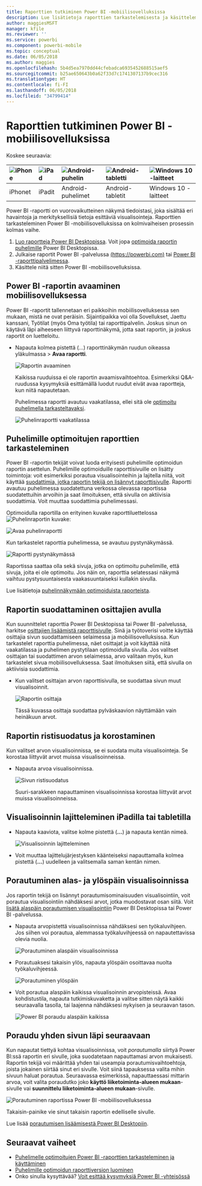 ```yaml
---
title: Raporttien tutkiminen Power BI -mobiilisovelluksissa
description: Lue lisätietoja raporttien tarkastelemisesta ja käsittelemisestä Power BI -mobiilisovelluksissa puhelimella tai tabletilla. Voit luoda raportteja Power BI -palvelussa tai Power BI Desktopissa ja käsitellä niitä sitten mobiilisovelluksissa.
author: maggiesMSFT
manager: kfile
ms.reviewer: ''
ms.service: powerbi
ms.component: powerbi-mobile
ms.topic: conceptual
ms.date: 06/05/2018
ms.author: maggies
ms.openlocfilehash: 5b4d5ea7970dd44cfebadca6935452688515aef5
ms.sourcegitcommit: b25ae650643b0a62f33d7c1741307137b9cec316
ms.translationtype: HT
ms.contentlocale: fi-FI
ms.lasthandoff: 06/05/2018
ms.locfileid: "34799414"
---
```

# <a name="explore-reports-in-the-power-bi-mobile-apps"></a>Raporttien tutkiminen Power BI -mobiilisovelluksissa
Koskee seuraavia:

| ![iPhone](media/mobile-reports-in-the-mobile-apps/ios-logo-40-px.png) | ![iPad](media/mobile-reports-in-the-mobile-apps/ios-logo-40-px.png) | ![Android-puhelin](media/mobile-reports-in-the-mobile-apps/android-logo-40-px.png) | ![Android-tabletti](media/mobile-reports-in-the-mobile-apps/android-logo-40-px.png) | ![Windows 10 -laitteet](media/mobile-reports-in-the-mobile-apps/win-10-logo-40-px.png) |
|:--- |:--- |:--- |:--- |:--- |
| iPhonet |iPadit |Android-puhelimet |Android-tabletit |Windows 10 -laitteet |

Power BI -raportti on vuorovaikutteinen näkymä tiedoistasi, joka sisältää eri havaintoja ja merkityksellisiä tietoja esittäviä visualisointeja. Raporttien tarkasteleminen Power BI -mobiilisovelluksissa on kolmivaiheisen prosessin kolmas vaihe.

1. [Luo raportteja Power BI Desktopissa](desktop-report-view.md). Voit jopa [optimoida raportin puhelimille](mobile-apps-view-phone-report.md) Power BI Desktopissa. 
2. Julkaise raportit Power BI -palvelussa [(https://powerbi.com)](https://powerbi.com) tai [Power BI -raporttipalvelimessa](report-server/get-started.md).  
3. Käsittele niitä sitten Power BI -mobiilisovelluksissa.

## <a name="open-a-power-bi-report-in-the-mobile-app"></a>Power BI -raportin avaaminen mobiilisovelluksessa
Power BI -raportit tallennetaan eri paikkoihin mobiilisovelluksessa sen mukaan, mistä ne ovat peräisin. Sijaintipaikka voi olla Sovellukset, Jaettu kanssani, Työtilat (myös Oma työtila) tai raporttipalvelin. Joskus sinun on käytävä läpi aiheeseen liittyvä raporttinäkymä, jotta saat raportin, ja joskus raportit on luetteloitu.

* Napauta kolmea pistettä (...) raporttinäkymän ruudun oikeassa yläkulmassa > **Avaa raportti**.
  
  ![Raportin avaaminen](media/mobile-reports-in-the-mobile-apps/power-bi-android-open-report-tile.png)
  
  Kaikissa ruuduissa ei ole raportin avaamisvaihtoehtoa. Esimerkiksi Q&A-ruudussa kysymyksiä esittämällä luodut ruudut eivät avaa raportteja, kun niitä napautetaan. 
  
  Puhelimessa raportti avautuu vaakatilassa, ellei sitä ole [optimoitu puhelimella tarkasteltavaksi](mobile-reports-in-the-mobile-apps.md#view-reports-optimized-for-phones).
  
  ![Puhelinraportti vaakatilassa](media/mobile-reports-in-the-mobile-apps/power-bi-iphone-report-landscape.png)

## <a name="view-reports-optimized-for-phones"></a>Puhelimille optimoitujen raporttien tarkasteleminen
Power BI -raportin tekijät voivat luoda erityisesti puhelimille optimoidun raportin asettelun. Puhelimille optimoiduille raporttisivuille on lisätty toimintoja: voit esimerkiksi porautua visualisointeihin ja lajitella niitä, voit käyttää [suodattimia, jotka raportin tekijä on lisännyt raporttisivulle](mobile-apps-view-phone-report.md#filter-the-report-page-on-a-phone). Raportti avautuu puhelimessa suodatettuna verkossa olevassa raportissa suodatettuihin arvoihin ja saat ilmoituksen, että sivulla on aktiivisia suodattimia. Voit muuttaa suodattimia puhelimessasi.

Optimoidulla raportilla on erityinen kuvake raporttiluettelossa ![Puhelinraportin kuvake](media/mobile-reports-in-the-mobile-apps/power-bi-phone-report-icon.png):

![Avaa puhelinraportti](media/mobile-reports-in-the-mobile-apps/power-bi-android-phone-report.png)

Kun tarkastelet raporttia puhelimessa, se avautuu pystynäkymässä.

![Raportti pystynäkymässä](media/mobile-reports-in-the-mobile-apps/07-power-bi-phone-report-portrait.png)

 Raportissa saattaa olla sekä sivuja, jotka on optimoitu puhelimille, että sivuja, joita ei ole optimoitu. Jos näin on, raporttia selatessasi näkymä vaihtuu pystysuuntaisesta vaakasuuntaiseksi kullakin sivulla.

Lue lisätietoja [puhelinnäkymään optimoiduista raporteista](mobile-apps-view-phone-report.md).

## <a name="use-slicers-to-filter-a-report"></a>Raportin suodattaminen osittajien avulla
Kun suunnittelet raporttia Power BI Desktopissa tai Power BI -palvelussa, harkitse [osittajien lisäämistä raporttisivulle](power-bi-visualization-slicers.md). Sinä ja työtoverisi voitte käyttää osittajia sivun suodattamiseen selaimessa ja mobiilisovelluksissa. Kun tarkastelet raporttia puhelimessa, näet osittajat ja voit käyttää niitä vaakatilassa ja puhelimen pystytilaan optimoidulla sivulla. Jos valitset osittajan tai suodattimen arvon selaimessa, arvo valitaan myös, kun tarkastelet sivua mobiilisovelluksessa. Saat ilmoituksen siitä, että sivulla on aktiivisia suodattimia.  

* Kun valitset osittajan arvon raporttisivulla, se suodattaa sivun muut visualisoinnit.
  
  ![Raportin osittaja](media/mobile-reports-in-the-mobile-apps/power-bi-android-tablet-report-slicer.png)
  
  Tässä kuvassa osittaja suodattaa pylväskaavion näyttämään vain heinäkuun arvot.

## <a name="cross-filter-and-highlight-a-report"></a>Raportin ristisuodatus ja korostaminen
Kun valitset arvon visualisoinnissa, se ei suodata muita visualisointeja. Se korostaa liittyvät arvot muissa visualisoinneissa.

* Napauta arvoa visualisoinnissa.
  
  ![Sivun ristisuodatus](media/mobile-reports-in-the-mobile-apps/power-bi-android-tablet-report-highlight.png)
  
  Suuri-sarakkeen napauttaminen visualisoinnissa korostaa liittyvät arvot muissa visualisoinneissa. 

## <a name="sort-a-visual-on-an-ipad-or-a-tablet"></a>Visualisoinnin lajitteleminen iPadilla tai tabletilla
* Napauta kaaviota, valitse kolme pistettä (**...**) ja napauta kentän nimeä.
  
   ![Visualisoinnin lajitteleminen](media/mobile-reports-in-the-mobile-apps/power-bi-android-tablet-report-sort.png)
* Voit muuttaa lajittelujärjestyksen käänteiseksi napauttamalla kolmea pistettä (**...**) uudelleen ja valitsemalla saman kentän nimen.

## <a name="drill-down-and-up-in-a-visual"></a>Porautuminen alas- ja ylöspäin visualisoinnissa
Jos raportin tekijä on lisännyt porautumisominaisuuden visualisointiin, voit porautua visualisointiin nähdäksesi arvot, jotka muodostavat osan siitä. Voit [lisätä alaspäin porautumisen visualisointiin](power-bi-visualization-drill-down.md) Power BI Desktopissa tai Power BI -palvelussa. 

* Napauta arvopistettä visualisoinnissa nähdäksesi sen työkaluvihjeen. Jos siihen voi porautua, alemmassa työkaluvihjeessä on napautettavissa olevia nuolia. 
  
  ![Porautuminen alaspäin visualisoinnissa](media/mobile-reports-in-the-mobile-apps/power-bi-mobile-drill-down-tooltip.png)

* Porautuaksesi takaisin ylös, napauta ylöspäin osoittavaa nuolta työkaluvihjeessä.
  
  ![Porautuminen ylöspäin](media/mobile-reports-in-the-mobile-apps/power-bi-mobile-drill-up-tooltip.png)

* Voit porautua alaspäin kaikissa visualisoinnin arvopisteissä. Avaa kohdistustila, napauta tutkimiskuvaketta ja valitse sitten näytä kaikki seuraavalla tasolla, tai laajenna nähdäksesi nykyisen ja seuraavan tason.

   ![Power BI poraudu alaspäin kaikissa](media/mobile-reports-in-the-mobile-apps/power-bi-drill-down-all.png)

## <a name="drill-through-from-one-page-to-another"></a>Poraudu yhden sivun läpi seuraavaan

Kun napautat tiettyä kohtaa visualisoinnissa, voit *porautumalla* siirtyä Power BI:ssä raportin eri sivulle, joka suodatetaan napauttamasi arvon mukaisesti. Raportin tekijä voi määrittää yhden tai useampia porautumisvaihtoehtoja, joista jokainen siirtää sinut eri sivulle. Voit siinä tapauksessa valita mihin sivuun haluat porautua. Seuraavassa esimerkissä, napauttaessasi mittarin arvoa, voit valita poraudutko joko **käyttö liiketoiminta-alueen mukaan**-sivulle vai **suunnittelu liiketoiminta-alueen mukaan**-sivulle.

![Porautuminen raportissa Power BI -mobiilisovelluksessa](media/mobile-reports-in-the-mobile-apps/power-bi-mobile-drill-through-it-spent-report.png)

Takaisin-painike vie sinut takaisin raportin edelliselle sivulle.

Lue lisää [porautumisen lisäämisestä Power BI Desktopiin](desktop-drillthrough.md).

## <a name="next-steps"></a>Seuraavat vaiheet
* [Puhelimelle optimoitujen Power BI -raporttien tarkasteleminen ja käyttäminen](mobile-apps-view-phone-report.md)
* [Puhelimille optimoidun raporttiversion luominen](desktop-create-phone-report.md)
* Onko sinulla kysyttävää? [Voit esittää kysymyksiä Power BI -yhteisössä](http://community.powerbi.com/)

